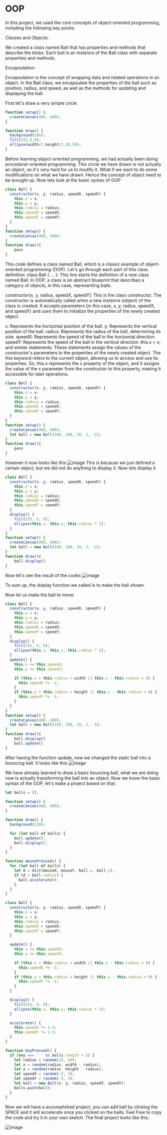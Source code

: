 # OOP
In this project, we used the core concepts of object-oriented programming, including the following key points:

Classes and Objects:

We created a class named Ball that has properties and methods that describe the blobs.
Each ball is an instance of the Ball class with separate properties and methods.

Encapsulation:

Encapsulation is the concept of wrapping data and related operations in an object.
In the Ball class, we encapsulate the properties of the ball such as position, radius, and speed, as well as the methods for updating and displaying the ball.


First let's draw a very simple circle
```javascript
function setup() {
  createCanvas(400, 400);
}

function draw() {
  background(200);
  fill(255,0,0);
  ellipse(width/2,height/2,50,50);
}

```
Before learning object-oriented programming, we had actually been doing procedural-oriented programming. This circle we have drawn is not actually an object, so it's very hard for us to modify it. What if we want to do some modifications on what we have drawn. Hence the concept of object need to be brought up.
Now lets look at the basic syntax of OOP
```javascript
class Ball {
  constructor(x, y, radius, speedX, speedY) {
    this.x = x;
    this.y = y;
    this.radius = radius;
    this.speedX = speedX;
    this.speedY = speedY;
  }
}
function setup() {
  createCanvas(400, 400);
}
function draw(){
    pass
}
```
This code defines a class named Ball, which is a classic example of object-oriented programming (OOP). Let's go through each part of this class definition:
class Ball { ... }: This line starts the definition of a new class named Ball. In OOP, a class is an abstract blueprint that describes a category of objects, in this case, representing balls.

constructor(x, y, radius, speedX, speedY): This is the class constructor. The constructor is automatically called when a new instance (object) of the class is created. It accepts parameters (in this case, x, y, radius, speedX, and speedY) and uses them to initialize the properties of the newly created object.

x: Represents the horizontal position of the ball.
y: Represents the vertical position of the ball.
radius: Represents the radius of the ball, determining its size.
speedX: Represents the speed of the ball in the horizontal direction.
speedY: Represents the speed of the ball in the vertical direction.
this.x = x; and similar statements: These statements assign the values of the constructor's parameters to the properties of the newly created object. The this keyword refers to the current object, allowing us to access and use its properties. So, this.x represents the x property of the object, and it assigns the value of the x parameter from the constructor to this property, making it accessible for later operations.

```javascript
class Ball {
  constructor(x, y, radius, speedX, speedY) {
    this.x = x;
    this.y = y;
    this.radius = radius;
    this.speedX = speedX;
    this.speedY = speedY;
  }
}
function setup() {
  createCanvas(400, 400);
  let ball = new Ball(100, 200, 20, 2, -1);
}
function draw(){
    pass
}
```
However it now looks like this
![image](assets/1.png)
This is because we just defined a certain object, but we did not do anything to display it.
Now lets display it
```javascript
class Ball {
  constructor(x, y, radius, speedX, speedY) {
    this.x = x;
    this.y = y;
    this.radius = radius;
    this.speedX = speedX;
    this.speedY = speedY;
  }
  display() {
    fill(255, 0, 0);
    ellipse(this.x, this.y, this.radius * 2);
  }
}
function setup() {
  createCanvas(400, 400);
  let ball = new Ball(100, 200, 20, 2, -1);
}
function draw(){
    ball.display()
}
```
Now let's see the result of the codes
![image](assets/2.png)

To sum up, the display function we called is to make the ball shown.

Now let us make the ball to move:
```javascript
class Ball {
  constructor(x, y, radius, speedX, speedY) {
    this.x = x;
    this.y = y;
    this.radius = radius;
    this.speedX = speedX;
    this.speedY = speedY;
  }
  display() {
    fill(255, 0, 0);
    ellipse(this.x, this.y, this.radius * 2);
  }
  update() {
    this.x += this.speedX;
    this.y += this.speedY;

    if (this.x + this.radius > width || this.x - this.radius < 0) {
      this.speedX *= -1;
    }
    if (this.y + this.radius > height || this.y - this.radius < 0) {
      this.speedY *= -1;
    }
  }
}
function setup() {
  createCanvas(400, 400);
  let ball = new Ball(100, 200, 20, 2, -1);
}
function draw(){
    ball.display()
    ball.update()
}
```
After having the function update, now we changed the static ball into a bouncing ball.
It looks like this
![image](assets/3.gif)

We have already learned to draw a basic bouncing ball, what we are doing now is actually transforming the ball into an object.
Now we know the basic syntax of the OOP, let's make a project based on that:
```javascript
let balls = [];

function setup() {
  createCanvas(400, 400);
}

function draw() {
  background(220);

  for (let ball of balls) {
    ball.update();
    ball.display();
  }
}

function mousePressed() {
  for (let ball of balls) {
    let d = dist(mouseX, mouseY, ball.x, ball.y);
    if (d < ball.radius) {
      ball.accelerate();
    }
  }
}

class Ball {
  constructor(x, y, radius, speedX, speedY) {
    this.x = x;
    this.y = y;
    this.radius = radius;
    this.speedX = speedX;
    this.speedY = speedY;
  }

  update() {
    this.x += this.speedX;
    this.y += this.speedY;

    if (this.x + this.radius > width || this.x - this.radius < 0) {
      this.speedX *= -1;
    }
    if (this.y + this.radius > height || this.y - this.radius < 0) {
      this.speedY *= -1;
    }
  }

  display() {
    fill(255, 0, 0);
    ellipse(this.x, this.y, this.radius * 2);
  }

  accelerate() {
    this.speedX *= 1.5;
    this.speedY *= 1.5;
  }
}

function keyPressed() {
  if (key === ' ' && balls.length < 5) {
    let radius = random(10, 50);
    let x = random(radius, width - radius);
    let y = random(radius, height - radius);
    let speedX = random(-3, 3);
    let speedY = random(-3, 3);
    let ball = new Ball(x, y, radius, speedX, speedY);
    balls.push(ball);
  }
}

```

Now we will have a accomplished project, you can add ball by clicking the SPACE and it will accelerate once you clicked on the balls.
Feel Free to copy the code and try it in your own sketch. The final project looks like this:

![image](assets/4.gif)